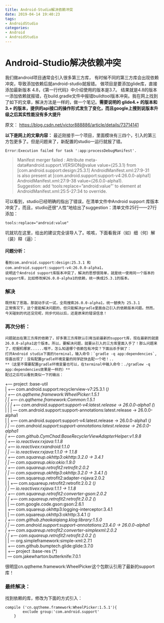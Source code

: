 ```yaml
---
title: Android-Studio解决依赖冲突
date: 2019-04-14 19:40:23
tags:
- AndroidStudio
categories:
- Android
- AndroidStudio
---
```


# Android-Studio解决依赖冲突

我们做android项目通常会引入很多第三方库， 有时候不同的第三方库会出现依赖冲突，导致添加依赖后就android-studio就报错。
做项目是要添加glide库，直接添加最新版本 4.8，《第一行代码》中介绍使用的版本是3.7。 结果就是4.8的版本一添加依赖就报错，在build.gradle文件中报错buildtool版本冲突。我在网上找到了如下的文章，解决方法是一样的，做一个笔记。**需要说明的 glide4.+ 的版本和 3.+ 的版本，提供的api接口的操作形式发生了变化，而且google上搜到说版本升级之后其实性能没有多大提升**

原文：
<https://blog.csdn.net/victor888886/article/details/73714141>

**以下是网上的文章内容：**
最近刚接手一个项目，里面模块有三四个，引入的第三方包更多了。但是问题来了，新配置的studio一运行就报了错。

    Error:Execution failed for task ':app:processDebugManifest'.
    

> Manifest merger failed : Attribute meta-data#android.support.VERSION@value value=(25.3.1) from \[com.android.support:design:25.3.1\] AndroidManifest.xml:27:9-31  
> is also present at \[com.android.support:support-v4:26.0.0-alpha1\] AndroidManifest.xml:27:9-38 value=(26.0.0-alpha1).  
> Suggestion: add ‘tools:replace=”android:value”’ to element at AndroidManifest.xml:25:5-27:34 to override.  

可以看到，studio已经明确的指出了错误，在清单文件中Android support 库版本冲突了，而且，studio还很“人性”地给出了suggestion：清单文件25行——27行添加：

    tools:replace="android:value"

坑就坑在这里，给出的建议完全误导人了。咳咳，下面看我详（如）细（何）解（装）释（逼）：

#### 问题分析：

    看到com.android.support:design:25.3.1 和
    com.android.support:support-v4:26.0.0-alpha1，
    说明这个Android support库版本冲突了，解决的思想很简单，就是统一使用同一个版本的support库，比如修改掉26.0.0-alpha1的依赖，统一换成25.3.1的版本。
    

### 解决

    既然有了思路，那就动手试一试，全局搜索26.0.0-alpha1，统一替换为 25.3.1
    正常情况下，这个是能解决问题的，但只能解决gradle里面自己引入的依赖版本问题。然而，今天碰到的坑还没完呢，同步代码以后，还是原来的错误信息！
    

### 再次分析：

    问题就出在第三方库的依赖了，好多第三方库默认引用当前最新的support库，现在最新的就是26.0.0-alpha1这个版本。所以，要解决问题，就要从引入的三方库里面入手了！那么问题来了，挖掘机哪家......哦不，怎么知道哪个依赖包有冲突？下面出杀手锏了：
    打开Android studio下面的terminal，输入命令：`gradle -q app:dependencies`,惊喜出现了：没有配置gradle环境变量的同学赶快去配一个吧！..
    **（这里不需要配置gradle环境变量也可以，在terminal中输入命令：./gradlew -q app:dependencies效果是一样的）**
    配过之后可以看到类似一下的输出：
    

+— project :base-util  
| +— com.android.support:recyclerview-v7:25.3.1 (*)  
| +— cn.qqtheme.framework:WheelPicker:1.5.1  
| | +— cn.qqtheme.framework:Common:1.5.1  
| | | +— com.android.support:support-v4:latest.release -> 26.0.0-alpha1 (*)  
| | | — com.android.support:support-annotations:latest.release -> 26.0.0-alpha1  
| | +— com.android.support:support-v4:latest.release -> 26.0.0-alpha1 (*)  
| | — com.android.support:support-annotations:latest.release -> 26.0.0-alpha1  
| +— com.github.CymChad:BaseRecyclerViewAdapterHelper:v1.9.8  
| +— io.reactivex:rxjava:1.1.8  
| +— io.reactivex:rxandroid:1.1.0  
| | — io.reactivex:rxjava:1.1.0 -> 1.1.8  
| +— com.squareup.okhttp3:okhttp:3.2.0 -> 3.4.1  
| | — com.squareup.okio:okio:1.9.0  
| +— com.squareup.retrofit2:retrofit:2.0.2  
| | — com.squareup.okhttp3:okhttp:3.2.0 -> 3.4.1 (*)  
| +— com.squareup.retrofit2:adapter-rxjava:2.0.2  
| | +— com.squareup.retrofit2:retrofit:2.0.2 (*)  
| | — io.reactivex:rxjava:1.1.1 -> 1.1.8  
| +— com.squareup.retrofit2:converter-gson:2.0.2  
| | +— com.squareup.retrofit2:retrofit:2.0.2 (*)  
| | — com.google.code.gson:gson:2.6.1  
| +— com.squareup.okhttp3:logging-interceptor:3.4.1  
| | — com.squareup.okhttp3:okhttp:3.4.1 (*)  
| +— com.github.zhaokaiqiang.klog:library:1.5.0  
| | — com.android.support:support-annotations:23.4.0 -> 26.0.0-alpha1  
| +— com.squareup.retrofit2:converter-simplexml:2.0.2  
| | +— com.squareup.retrofit2:retrofit:2.0.2 (*)  
| | — org.simpleframework:simple-xml:2.7.1  
| +— com.github.bumptech.glide:glide:3.7.0  
| +— project :base-res (*)  
| — com.jakewharton:butterknife:7.0.1

很明显cn.qqtheme.framework:WheelPicker这个包默认引用了最新的support库！

### 最终解决：

找到依赖的库，修改为下面的方式引入：

    compile ('cn.qqtheme.framework:WheelPicker:1.5.1'){
            exclude group:'com.android.support'
        }

